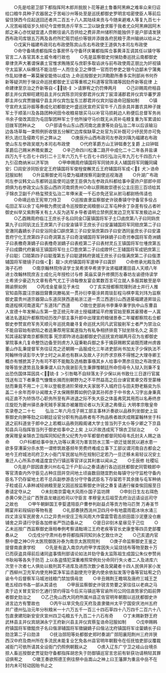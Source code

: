 <!-- { "loadSidebar": true } -->
　　○先是哈密卫部下都指挥阿木郎并脱脱卜花等避土鲁番阿黑麻之难率众来归诏给口粮牛具种子农器居之于苦峪沙州等处至是巡抚都御史罗明言哈密使臣人等前后留住狭西今应起送回还者共二百五十八人其陆续来贡与今随来避难人等复九百七十人况苦峪城垣岁久倾圮今宜修筑赤斤罕东二卫以缺食求赈于我者尤众阿黑麻因阿木郎之来心亦忧疑宜遣人赍敕往谕凡百供给之费非肃州储积所能独供于是户部请发狭西布政司库银五万两及各府所贮赃罚纸价等银并添拨各府民粮于肃州输纳以给从之
　　○戊寅升福建布政司右布政使陈宾山东右布政使王道俱为本司左布政使
　　○命守备靖虏都指挥佥事房怀与守备环庆署都指挥佥事黄泽互调其任以镇守等官言二人各官其本土威令难行故也
　　○先是监察御史何悌劾奏巡抚云南都御史章律贪声大著谓保袭土官惟求贿赂奖与庶职多取谄谀与前布政使周正朋比为奸视镇守太监家人纵横恬不能治怒一人而住全卫之俸馈一官而罚参吏之银今边鄙未宁蒲夷作乱如律者一筹莫展安能倚以成功  上命巡按御史刘洪鞫勘所奏多实刑部尚书何乔新等疑洪附于悌议命巡抚都御史王诏等重核之科道等官陈璚等因劾乔新等庇律  上命建律至京治之乔新等自＜锍-釒＞请罪宥之仍罚俸两月
　　○己卯赐周府相县郡主并仪宾柳旺建阳县主并仪宾陈京同安郡君并仪宾丁宸漳浦郡君并仪宾华蕃罗源郡主并仪宾贾鍷福宁县主并仪宾包玺东兰郡君并仪宾刘镒诰命冠服如制
　　○镇守宣府太监孙振等奏成化初都御史叶盛巡抚宣府买官牛千八百余具并置农具种子拨军士于顺圣川及各路团种闲田令收粮易银买马以补官马损耗边人称便后总督军务尚书余子俊改其田为屯田掣团种军士于他所操守马价既无从资补屯粮复重为军累请如旧拨军团种从之
　　○户部请令山东山西河南北直隶等处自弘治二年以后该输沿边各场草每一束照例折收银五分解贮边库俟缺草之处官为买补既可少纾民劳亦可免积久浥烂及侵欺亏折之弊从之
　　○庚辰升山西布政司左参政刘瑀为福建右布政使山东左参政吴珉为本司右布政使
　　○代府革爵方山王钟铤奏乞复爵  上曰钟铤革爵后己赐米养赡矣置之
　　○辛己命四川松潘二路开中成化二十二年各井盐课四万九千七百七十四引二十三年六万九千七百七十四引弘治元年九万七千四百六十九引召商纳米以济军饷
　　○甲申赐周府镇国将军同锜并夫人辅国将军同鑨同鑶安氵□闾安涉同铄安定王府镇国将军俊桯俊檞灵丘王府辅国将军成＜釒犬＞诰命冠服如制
　　○升监察御史司马垔为福建按察司副使巡视海道
　　○升湖广布政司左参议韩文山东都转运盐使司运使王臣俱为左参政兵科都给事中夏祚户部郎中郑炯俱为右参政文山东臣山西祚河南炯贵州○命以原赐故崇德长公主庄田三百顷给其子锦衣卫副千户杨玺预支弘治二年俸米麦一千石亦免还官从驸马都尉杨伟请也
　　○命靖远伯王宪带刀侍卫
　　○巡按直隶监察御史许锐奏镇守守备官多役占屯田正军以余丁屯种极为费扰请令巡按御史阅粮册以正军屯种余丁杂差有役占者听御史纠举又紫荆等关有土人反为逃军乡导者请明立禁例民发边卫充军军发极边从之
　　○乙酉赐周府临江王庶长子名曰同金□匽镇国将军子土□卤庶第八子曰同鉓庶第九子曰同钒沈丘王庶第六子曰安渝镇平王庶长子曰安瀛辅国将军同鉒庶第二子曰安澈同鑫嫡长子曰安浴同金□辟庶第三子曰安渐庶第四子曰安洒同釜庶长子曰安潚晋府宁化王庶第四子曰奇淍第五子曰奇浚辅国将军钟鉌嫡子曰奇泭奉国将军奇洲嫡子曰表檄奇澌嫡子曰表橹奇湔嫡子曰表榄第二子曰表材灵丘王镇国将军仕堹庶第五子曰成鐈代府襄垣王镇国将军仕土□壹庶第二子曰成鑗怀仁王辅国将军成钯庶第三子曰聪氵□陌第四子曰聪澓第五子曰聪湕韩府褒城王庶长子曰偕满庶第二子曰偕漂辅国将军徵镜子曰偕＜氵靓＞庆府镇国将军邃坤子曰寘釬
　　○命修承光殿及西海子石桥
　　○南京翰林院侍读学士吴希贤卒希贤字汝贤福建莆田县人天顺八年进士改翰林院庶吉士成化元年授检讨与修  英庙实录升修撰历左春坊左谕德侍读学士希贤少豪迈为文章有奇气尤工于诗每僚友宴会累数百言可立就人多服其敏至是卒赐谕祭如例
　　○丙戌金星昼见于未位
　　○丁亥实授都察院理刑进士并行人推官知县陈震汪宗器田奫曹凤滕祐吴一贯孙衍李葵涂昇周琰彭程马棋李鸾刘玮为监察御史震贵州道宗器奫山东道凤狭西道祐浙江道一贯江西道衍山西道葵福建道昇琰云南道程棋河南道鸾广东道玮广西道
　　○致仕吏部尚书李秉卒秉字执中山东曹县人宣德十年发解山东第一登正统元年进士授福建延平府推官始至察其豪猾者一人寘诸法名遂起升都察院经历改户部主事升郎中出理宣府粮储景泰二年擢都察院右佥都御史参赞宣府军务天顺元年巡抚南畿寻复命巡抚大同凡武官朘削军士者严为禁治众不能自容始有欲陷之者适秉荐用官属遂指为有私争相挤排竟下狱坐除名久之  英宗知其诬起掌南京都察院事  宪宗即阼进右副都御史仍巡抚宣府越两月召为左都御史掌院事未几复命整饬边备至则虏方入寇秉勒兵御之多于擒获赐敕奖谕既而建州虏酋董山作乱秉提督军务往征克之还朝赐一品服成化三年进吏部尚书加太子少保执法不阿翰林侍读彭华大学士时之从弟也有群从及故人子刘乔求京秩不得憾之大理寺卿王概亦有憾摭其子为有司不职不能黜及选格数事嗾其乡人给事中萧彦庄劾之布政使丘陵等皆坐逮势且及秉秉谓人曰为我谢彭先生秉罪惟朝廷所命但毋令入狱入则秉不复出恐伤国体耳因具＜锍-釒＞引咎略不自辩落太子少保以尚书致仕三日遂行官属饯送有泣下者秉意气慷慨长揖而别朝野为之不平然益高之后台谏官累章交荐至蒙棰挞而秉竟不用二十三年以登极恩进阶荣禄大夫家居不入城府日与田夫野老觞奕为乐盖二十余年而卒讣闻赠太子太保赐祭葬如例仍录其孙邦彦于中书舍人习字出身秉真纯正直不为矫饰尽心职务所至有声进退之际不失大臣之体虽弗究其用而以名寿终彦庄旋贬为夔州驿丞身死贼手家属亦被屠戮论者以为天道之弗僣云
大明孝宗敬皇帝实录卷之二十七
　　弘治二年六月戊子朔工部主事林沂奏欲以品秩列坐御史上监察御史向翀等劾之曰朝廷设官分职有拘品秩者有不拘品秩者故庆成赐宴翰林坐于科道之前科道坐于郎中之上若概以品秩则殿阁诸大学士皆当列于太仆等少卿之下京县知县兵马指挥皆当列于御史给事中之上矣  上以沂故违成宪下锦衣卫狱治之
　　○庚寅赠皇亲锦衣卫指挥同知纪贵父纪秀为中军都督府都督同知母韦氏封夫人赐之诰命
　　○户科都给事中张九功等以黄河为害言防水三策一欲迁徙居民以避水患一欲多穿漕渠分杀水势一谓修筑故基频年劳费终难成立事下工部议谓河南自古都会之地今王府城池司府卫大小衙门军民居址所在规制已定若乃一旦迁移未易轻议况安土重迁人心所系亦难遥度宜仍行镇巡等官详议其利害以闻从之
　　○壬辰修  社稷坛
　　○先是户部因直隶兴州右屯卫千户彭山之奏请通行各边巡抚都御史同管粮郎中等官清查内外守臣见占种庄田并空间地土顷亩数目随宜酌处每镇守分守监枪守备内臣名下仍存留地土若干总兵副参游击分守守备武臣名下存留若干其余拨与屯军种纳子粒或召人承种减轻纳粮至是又因巡按监察御史许锐之奏复请通行催查俟回报至日奏请定夺从之
　　○未刻南京雷电大风雨仆国子监坊牌
　　○申刻日生左右珥色赤黄○癸己设广西贺县龙塘巡检司以守臣言  孝穆皇太后祖茔去府治远请设巡司守之故也
　　○甲午朝鲜国王李娎遣陪臣户曹参判赵益贞等贡方物马匹贺  万寿圣节赐宴并彩叚绢钞等物有差
　　○礼部奏狭西洮州卫四月中有地震雨雹冰块水涌三四丈渰没军民房舍人口之异贵州安庄卫有风雨大作雷震雪雹击损田苗沙泥壅没仓廒铺舍之异请行守臣各加修省严饬边备从之
　　○是日卯刻木星昼见于己位
　　○乙未巡按广西监察御史唐相奉例考察请黜靖江王府老疾等官长史康奎等四员吏部覆奏从之
　　○戊戌分守肃州右参将都指挥同知刘永乞致仕许之
　　○己亥遣内官祭中霤之神○升太医院御医孙泰为南京太医院院判
　　○庚子命监察御史王鉴之提督南直隶学校
　　○先是有盗入南京内府甲字库因失火延烧钱布等物至数十万已而获盗具得前后诸同盗事情刑部请论如法并劾守备太监陈祖生成国公朱仪参赞尚书耿裕等各失于防范  上以各盗情犯深重难照常例处分命同行失火者二人及进库六次至十次者七人俱处以极刑其不进库及进而次数少者及窝藏者十四人民俱并家小发广西柳州卫充军内使充种菜净军监丞副使充守更内使余依拟发落守备等官姑宥之仍谕令今后督察军马城池钱粮门禁加慎毋怠
　　○辛丑赐荆王瞻堈及唐府三城王芝垝五经四书各一部从其请也
　　○甲辰监察御史许锐言势要之家往往以老病之马卖于边关冒支官价乞通行禁约得旨今后买马镇巡等官谕所司公同估直势家仍蹈前弊者御史劾治之
　　○乙己免山西大同府所属州县正佐官明年朝觐以巡抚都御史许进言边方有警故也
　　○丙午以旱灾免应天府及直隶徽州太平宁国安庆池州五府并广德州弘治元年分秋粮米一十六万五千一百三十四石草四十八万四千二百六十八包直隶建阳新安安庆宣州四卫屯粮五千九百二十六石有奇
　　○丁未赐新野王府武林县主并仪宾胡渊永宁王府新兴县主并仪宾蔡玺诰命冠服如制
　　○戊申赐韩府镇国将军徵鏦庶子名曰偕漷辅国将军徵鐬嫡子曰偕沾沈府镇国将军诠蓥嫡长子曰勋淰第二子曰勋渰
　　○抚治郧阳等处都御史郑时奏湖广郧阳襄阳荆州三府并狭西汉中府及商州所在多流民未能复业乞免各州县官明年朝觐令在任抚恤吏部议覆裁减衙门可依所请其全设衙门仍照例朝觐从之
　　○虏入辽东广宁卫之岐山台境杀掠人畜巡按御史贾锭劾守备都指挥胡忠失于防御镇巡官言忠前有斩获功请稍轻其罪诏俱宥之
　　○徽王奏欲照德王例往祭中岳嵩山之神上曰王藩屏为重且中岳不在封内未可轻动因贻书止之
